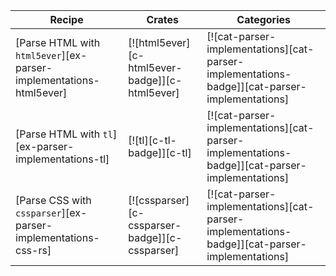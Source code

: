 | Recipe | Crates | Categories |
|--------|--------|------------|
| [Parse HTML with `html5ever`][ex-parser-implementations-html5ever] | [![html5ever][c-html5ever-badge]][c-html5ever] | [![cat-parser-implementations][cat-parser-implementations-badge]][cat-parser-implementations] |
| [Parse HTML with `tl`][ex-parser-implementations-tl] | [![tl][c-tl-badge]][c-tl] | [![cat-parser-implementations][cat-parser-implementations-badge]][cat-parser-implementations] |
| [Parse CSS with `cssparser`][ex-parser-implementations-css-rs] | [![cssparser][c-cssparser-badge]][c-cssparser] | [![cat-parser-implementations][cat-parser-implementations-badge]][cat-parser-implementations] |

<div class="hidden">
</div>
